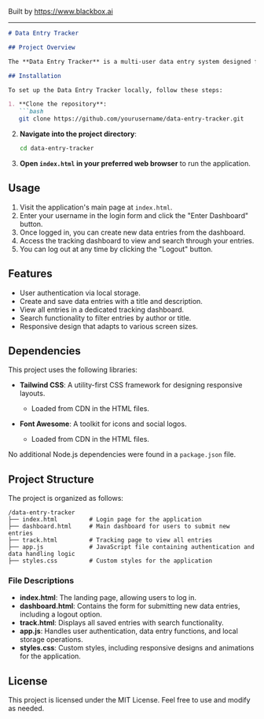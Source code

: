 
Built by https://www.blackbox.ai

---

```markdown
# Data Entry Tracker

## Project Overview

The **Data Entry Tracker** is a multi-user data entry system designed for easy entry and tracking of user-generated data. Users can log in, submit data entries, and view all their entries in a user-friendly dashboard interface. This application utilizes local storage for data persistence, ensuring that entries are saved and can be retrieved across sessions.

## Installation

To set up the Data Entry Tracker locally, follow these steps:

1. **Clone the repository**:
   ```bash
   git clone https://github.com/yourusername/data-entry-tracker.git
   ```

2. **Navigate into the project directory**:
   ```bash
   cd data-entry-tracker
   ```

3. **Open `index.html` in your preferred web browser** to run the application.

## Usage

1. Visit the application's main page at `index.html`.
2. Enter your username in the login form and click the "Enter Dashboard" button.
3. Once logged in, you can create new data entries from the dashboard.
4. Access the tracking dashboard to view and search through your entries.
5. You can log out at any time by clicking the "Logout" button.

## Features

- User authentication via local storage.
- Create and save data entries with a title and description.
- View all entries in a dedicated tracking dashboard.
- Search functionality to filter entries by author or title.
- Responsive design that adapts to various screen sizes.

## Dependencies

This project uses the following libraries:

- **Tailwind CSS**: A utility-first CSS framework for designing responsive layouts.
    - Loaded from CDN in the HTML files.
    
- **Font Awesome**: A toolkit for icons and social logos.
    - Loaded from CDN in the HTML files.

No additional Node.js dependencies were found in a `package.json` file.

## Project Structure

The project is organized as follows:

```
/data-entry-tracker
├── index.html         # Login page for the application
├── dashboard.html     # Main dashboard for users to submit new entries
├── track.html         # Tracking page to view all entries
├── app.js             # JavaScript file containing authentication and data handling logic
├── styles.css         # Custom styles for the application
```

### File Descriptions

- **index.html**: The landing page, allowing users to log in.
- **dashboard.html**: Contains the form for submitting new data entries, including a logout option.
- **track.html**: Displays all saved entries with search functionality.
- **app.js**: Handles user authentication, data entry functions, and local storage operations.
- **styles.css**: Custom styles, including responsive designs and animations for the application.

## License

This project is licensed under the MIT License. Feel free to use and modify as needed.
```